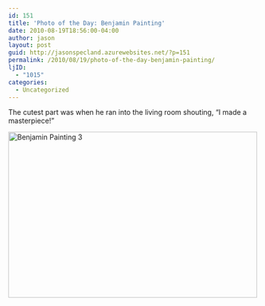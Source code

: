 ```yaml
---
id: 151
title: 'Photo of the Day: Benjamin Painting'
date: 2010-08-19T18:56:00-04:00
author: jason
layout: post
guid: http://jasonspecland.azurewebsites.net/?p=151
permalink: /2010/08/19/photo-of-the-day-benjamin-painting/
ljID:
  - "1015"
categories:
  - Uncategorized
---
```

The cutest part was when he ran into the living room shouting, &#8220;I made a masterpiece!&#8221;

[<img src="http://farm5.static.flickr.com/4101/4908525834_56ab46f833.jpg" width="500" height="333" alt="Benjamin Painting 3" />](http://www.flickr.com/photos/jayspec/4908525834/ "Benjamin Painting 3 by jayspec, on Flickr")